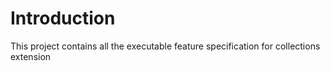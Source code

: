 # Introduction

This project contains all the executable feature specification for collections extension